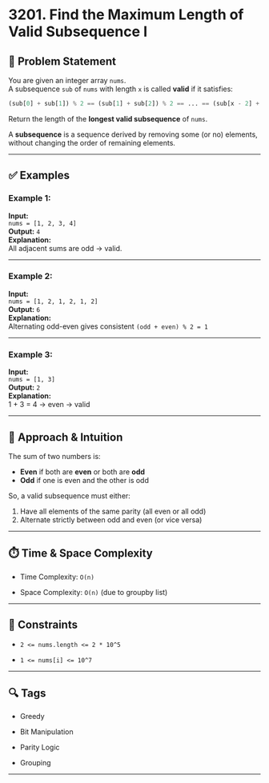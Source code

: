 # 3201. Find the Maximum Length of Valid Subsequence I

## 🧠 Problem Statement

You are given an integer array `nums`.  
A subsequence `sub` of `nums` with length `x` is called **valid** if it satisfies:

```python
(sub[0] + sub[1]) % 2 == (sub[1] + sub[2]) % 2 == ... == (sub[x - 2] + sub[x - 1]) % 2
```

Return the length of the **longest valid subsequence** of `nums`.

A **subsequence** is a sequence derived by removing some (or no) elements, without changing the order of remaining elements.

---

## ✅ Examples

### Example 1:
**Input:**  
`nums = [1, 2, 3, 4]`  
**Output:** `4`  
**Explanation:**  
All adjacent sums are odd → valid.

---

### Example 2:
**Input:**  
`nums = [1, 2, 1, 2, 1, 2]`  
**Output:** `6`  
**Explanation:**  
Alternating odd-even gives consistent `(odd + even) % 2 = 1`

---

### Example 3:
**Input:**  
`nums = [1, 3]`  
**Output:** `2`  
**Explanation:**  
1 + 3 = 4 → even → valid

---

## 🧠 Approach & Intuition

The sum of two numbers is:
- **Even** if both are **even** or both are **odd**
- **Odd** if one is even and the other is odd

So, a valid subsequence must either:
1. Have all elements of the same parity (all even or all odd)
2. Alternate strictly between odd and even (or vice versa)

---

## ⏱️ Time & Space Complexity
+ Time Complexity: `O(n)`

+ Space Complexity: `O(n)` (due to groupby list)
  
---
## 📌 Constraints
+ `2 <= nums.length <= 2 * 10^5`

+ `1 <= nums[i] <= 10^7`

---
## 🔍 Tags
+ Greedy

+ Bit Manipulation

+ Parity Logic

+ Grouping

----
